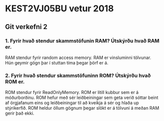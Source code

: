 
# KEST2VJ05BU vetur 2018

## Git verkefni 2

### 1. Fyrir hvað stendur skammstöfunin RAM? Útskýrðu hvað RAM er.
RAM stendur fyrir random access memory.
RAM er vinsluminni tölvunar.
Hún geymir gögn þar í stuttan tíma þegar þörf er á.

### 2. Fyrir hvað stendur skammstöfuninn ROM? Útskýrðu hvað ROM er.
ROM stendur fyrir ReadOnlyMemory.
ROM er lítill kubbur sem er á móðurborðinu.
ROM hefur með sér leiðbeiningar sem geta verið sóttar beint af örgjafanum eins og leiðbeiningar til að kveikja á sér og hlaða up stýrikerfið.
ROM heldur öllum gögnum þegar slökt er á tölvuni á meðan RAM gerir það ekki.